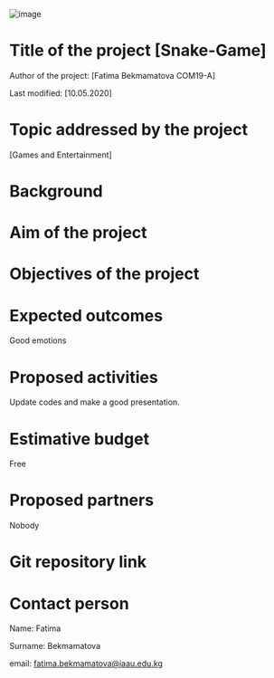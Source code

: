 ![image](https://user-images.githubusercontent.com/57977808/81496625-b0812180-92da-11ea-85c8-70c39c4ed279.png)
# Title of the project [Snake-Game]
Author of the project: [Fatima Bekmamatova COM19-A]

Last modified: [10.05.2020]
# Topic addressed by the project
[Games and Entertainment]
# Background
# Aim of the project
# Objectives of the project
# Expected outcomes
Good emotions
# Proposed activities
Update codes and make a good presentation.
# Estimative budget
Free
# Proposed partners
Nobody
# Git repository link
# Contact person
Name: Fatima

Surname: Bekmamatova

email: fatima.bekmamatova@iaau.edu.kg


